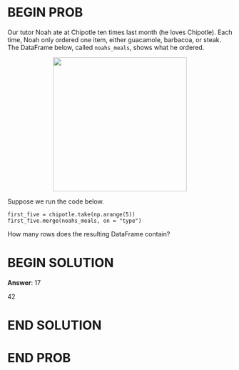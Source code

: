 # BEGIN PROB

Our tutor Noah ate at Chipotle ten times last month (he loves Chipotle).
Each time, Noah only ordered one item, either guacamole, barbacoa, or
steak. The DataFrame below, called `noahs_meals`, shows what he
ordered. 

<center><img src="../../assets/images/fa25-quizzes/noahsmeals.jpg" width=300></center>

Suppose we run the code below.

    first_five = chipotle.take(np.arange(5))
    first_five.merge(noahs_meals, on = "type")

How many rows does the resulting DataFrame contain?


# BEGIN SOLUTION

**Answer**: 17

<average>42</average>

# END SOLUTION

# END PROB